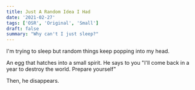 ```yaml
---
title: Just A Random Idea I Had
date: '2021-02-27'
tags: ['OSR', 'Original', 'Small']
draft: false
summary: "Why can't I just sleep?"
---
```


I'm trying to sleep but random things keep popping into my head.

An egg that hatches into a small spirit. He says to you "I'll come back in a year to destroy the world. Prepare yourself"

Then, he disappears.
